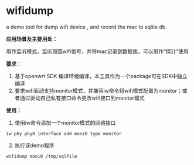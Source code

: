 # wifidump

a demo tool for dump wifi device , and record the mac to sqlite db. 




**应用场景及主要用处：**

用作监听模式，监听周围wifi信号，并将mac记录到数据库。可以用作“探针”使用

**要求：**

1. 基于openwrt SDK 编译环境编译，本工具作为一个package可在SDK中独立编译
2. 要求wifi驱动支持monitor模式，并兼容iw命令将wifi模式配置为monitor；或者通过驱动自己私有接口命令更改wifi接口到monitor模式


**使用：**

1. 使用iw命令添加一个monitor模式的网络接口

`iw phy phy0 interface add moni0 type monitor`

2. 执行该demo程序

`wifidump moni0 /tmp/sqlfile`
